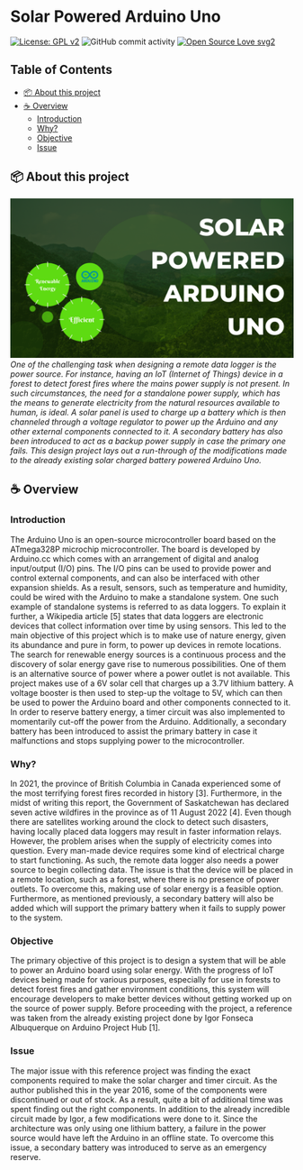 # Solar Powered Arduino Uno

[![License: GPL v2](https://img.shields.io/badge/License-GPL_v2-blue.svg)](https://www.gnu.org/licenses/old-licenses/gpl-2.0.en.html)
![GitHub commit activity](https://img.shields.io/github/commit-activity/w/victorroz/Solar-Powered-Arduino-Uno?style=social)
[![Open Source Love svg2](https://badges.frapsoft.com/os/v2/open-source.svg?v=103)](https://github.com/ellerbrock/open-source-badges/)

## Table of Contents
- [:package: About this project](#about-this-project) 
- [:coffee: Overview](#overview)
    - [Introduction](#introduction)
    - [Why?](#why)
    - [Objective](#objective)
    - [Issue](#issue)

## :package: About this project
![Solar Powered Arduino Uno Banner](https://github.com/victorroz/Solar-Powered-Arduino-Uno/blob/main/images/Banner.png)
*One of the challenging task when designing a remote data logger is the power source. For instance, having an IoT (Internet of Things) device in a forest to detect forest fires where the mains power supply is not present. In such circumstances, the need for a standalone power supply, which has the means to generate electricity from the natural resources available to human, is ideal. A solar panel is used to charge up a battery which is then channeled through a voltage regulator to power up the Arduino and any other external components connected to it. A secondary battery has also been introduced to act as a backup power supply in case the primary one fails. This design project lays out a run-through of the modifications made to the already existing solar charged battery powered Arduino Uno.*

## :coffee: Overview
### Introduction
The Arduino Uno is an open-source microcontroller board based on the ATmega328P microchip microcontroller. The board is developed by Arduino.cc which comes with an arrangement of digital and analog input/output (I/O) pins. The I/O pins can be used to provide power and control external components, and can also be interfaced with other expansion shields. As a result, sensors, such as temperature and humidity, could be wired with the Arduino to make a standalone system. One such example of standalone systems is referred to as data loggers. To explain it further, a Wikipedia article [5] states that data loggers are electronic devices that collect information over time by using sensors. This led to the main objective of this project which is to make use of nature energy, given its abundance and pure in form, to power up devices in remote locations. The search for renewable energy sources is a continuous process and the discovery of solar energy gave rise to numerous possibilities. One of them is an alternative source of power where a power outlet is not available. This project makes use of a 6V solar cell that charges up a 3.7V lithium battery. A voltage booster is then used to step-up the voltage to 5V, which can then be used to power the Arduino board and other components connected to it. In order to reserve battery energy, a timer circuit was also implemented to momentarily cut-off the power from the Arduino. Additionally, a secondary battery has been introduced to assist the primary battery in case it malfunctions and stops supplying power to the microcontroller.

### Why?
In 2021, the province of British Columbia in Canada experienced some of the most terrifying forest fires recorded in history [3]. Furthermore, in the midst of writing this report, the Government of Saskatchewan has declared seven active wildfires in the province as of 11 August 2022 [4]. Even though there are satellites working around the clock to detect such disasters, having locally placed data loggers may result in faster information relays. However, the problem arises when the supply of electricity comes into question. Every man-made device requires some kind of electrical charge to start functioning. As such, the remote data logger also needs a power source to begin collecting data. The issue is that the device will be placed in a remote location, such as a forest, where there is no presence of power outlets. To overcome this, making use of solar energy is a feasible option. Furthermore, as mentioned previously, a secondary battery will also be added which will support the primary battery when it fails to supply power to the system.

### Objective
The primary objective of this project is to design a system that will be able to power an Arduino board using solar energy. With the progress of IoT devices being made for various purposes, especially for use in forests to detect forest fires and gather environment conditions, this system will encourage developers to make better devices without getting worked up on the source of power supply. Before proceeding with the project, a reference was taken from the already existing project done by Igor Fonseca Albuquerque on Arduino Project Hub [1]. 

### Issue
The major issue with this reference project was finding the exact components required to make the solar charger and timer circuit. As the author published this in the year 2016, some of the components were discontinued or out of stock. As a result, quite a bit of additional time was spent finding out the right components. In addition to the already incredible circuit made by Igor, a few modifications were done to it. Since the architecture was only using one lithium battery, a failure in the power source would have left the Arduino in an offline state. To overcome this issue, a secondary battery was introduced to serve as an emergency reserve.